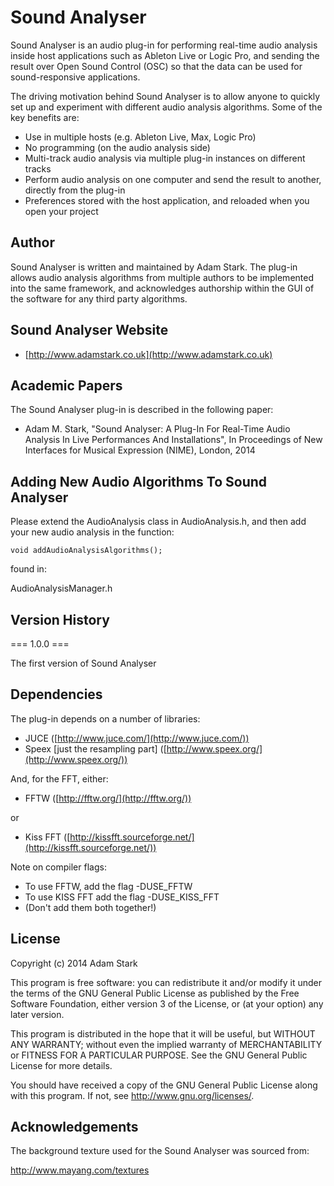 Sound Analyser
==============

Sound Analyser is an audio plug-in for performing real-time audio analysis inside host applications such as Ableton Live or Logic Pro, and sending the result over Open Sound Control (OSC) so that the data can be used for sound-responsive applications. 

The driving motivation behind Sound Analyser is to allow anyone to quickly set up and experiment with different audio analysis algorithms. Some of the key benefits are:

* Use in multiple hosts (e.g. Ableton Live, Max, Logic Pro)
* No programming (on the audio analysis side)
* Multi-track audio analysis via multiple plug-in instances on different tracks
* Perform audio analysis on one computer and send the result to another, directly from the plug-in
* Preferences stored with the host application, and reloaded when you open your project

Author
------

Sound Analyser is written and maintained by Adam Stark. The plug-in allows audio analysis algorithms from multiple authors to be implemented into the same framework, and acknowledges authorship within the GUI of the software for any third party algorithms. 

Sound Analyser Website
----------------------

* [http://www.adamstark.co.uk](http://www.adamstark.co.uk)


Academic Papers
---------------

The Sound Analyser plug-in is described in the following paper:

* Adam M. Stark, "Sound Analyser: A Plug-In For Real-Time Audio Analysis In Live Performances And Installations", In Proceedings of New Interfaces for Musical Expression (NIME), London, 2014

Adding New Audio Algorithms To Sound Analyser
---------------------------------------------

Please extend the AudioAnalysis class in AudioAnalysis.h, and then add your new audio analysis in the function:

	void addAudioAnalysisAlgorithms();

found in:

AudioAnalysisManager.h

Version History
---------------

=== 1.0.0 ===

The first version of Sound Analyser


Dependencies
------------

The plug-in depends on a number of libraries:

* JUCE ([http://www.juce.com/](http://www.juce.com/))
* Speex [just the resampling part] ([http://www.speex.org/](http://www.speex.org/))

And, for the FFT, either:

* FFTW ([http://fftw.org/](http://fftw.org/))

or

* Kiss FFT ([http://kissfft.sourceforge.net/](http://kissfft.sourceforge.net/))


Note on compiler flags:

* To use FFTW, add the flag -DUSE_FFTW
* To use KISS FFT add the flag -DUSE_KISS_FFT
* (Don't add them both together!)




License
-------

Copyright (c) 2014 Adam Stark

This program is free software: you can redistribute it and/or modify
it under the terms of the GNU General Public License as published by
the Free Software Foundation, either version 3 of the License, or
(at your option) any later version.

This program is distributed in the hope that it will be useful,
but WITHOUT ANY WARRANTY; without even the implied warranty of
MERCHANTABILITY or FITNESS FOR A PARTICULAR PURPOSE.  See the
GNU General Public License for more details.

You should have received a copy of the GNU General Public License
along with this program.  If not, see <http://www.gnu.org/licenses/>.

Acknowledgements
----------------

The background texture used for the Sound Analyser was sourced from:

http://www.mayang.com/textures